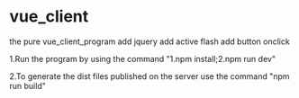 # vue_client
the pure vue_client_program
add jquery
add active flash
add button onclick

1.Run the program by using the command "1.npm install;2.npm run dev"

2.To generate the dist files published on the server use the command "npm run build"
